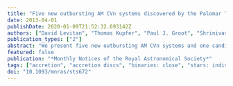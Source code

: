 ```yaml
---
title: "Five new outbursting AM CVn systems discovered by the Palomar Transient Factory"
date: 2013-04-01
publishDate: 2020-01-09T21:52:32.693142Z
authors: ["David Levitan", "Thomas Kupfer", "Paul J. Groot", "Shrinivas R. Kulkarni", "Thomas A. Prince", "Gregory V. Simonian", "Iair Arcavi", "Joshua S. Bloom", "Russ Laher", "Peter E. Nugent", "Eran O. Ofek", "Branimir Sesar", "Jason Surace"]
publication_types: ["2"]
abstract: "We present five new outbursting AM CVn systems and one candidate discovered as part of an ongoing search for such systems using the Palomar Transient Factory (PTF). This is the first large- area, systematic search for AM CVn systems using only large- amplitude photometric variability to select candidates. Three of the confirmed systems and the candidate system were discovered as part of the PTF transient search. Two systems were found as part of a search for outbursts through the PTF photometric data base. We discuss the observed characteristics of each of these systems, including the orbital periods of two systems. We also consider the position of these systems, selected in a colour- independent survey, in colour-colour space and compare to systems selected solely by their colours. We find that the colours of our newly discovered systems do not differ significantly from those of previously known systems, but significant errors preclude a definitive answer."
featured: false
publication: "*Monthly Notices of the Royal Astronomical Society*"
tags: ["accretion", "accretion discs", "binaries: close", "stars: individual: PTF1 J043517.73+002940.7", "stars: individual: PTF1 J094329.59+102957.6", "novae", "cataclysmic variables", "white dwarfs", "Astrophysics - Solar and Stellar Astrophysics"]
doi: "10.1093/mnras/sts672"
---
```


